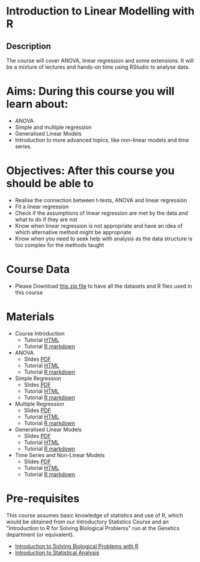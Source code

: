# Introduction to Linear Modelling with R

## Description

The course will cover ANOVA, linear regression and some extensions. It will be a mixture of lectures and hands-on time using RStudio to analyse data.


# Aims: During this course you will learn about: 

- ANOVA
- Simple and multiple regression
- Generalised Linear Models 
- Introduction to more advanced topics, like non-linear models and time series.

# Objectives: After this course you should be able to

- Realise the connection between t-tests, ANOVA and linear regression 
- Fit a linear regression
- Check if the assumptions of linear regression are met by the data and what to do if they are not
- Know when linear regression is not appropriate and have an idea of which alternative method might be appropriate
- Know when you need to seek help with analysis as the data structure is too complex for the methods taught

# Course Data

- Please Download [this zip file](Course_Data.zip) to have all the datasets and R files used in this course

# Materials

- Course Introduction
  + Tutorial [HTML](r-recap.nb.html)
  + Tutorial [R markdown](r-recap.Rmd)
- ANOVA
  + Slides [PDF](ANOVA.pdf)
  + Tutorial [HTML](ANOVA.html)
  + Tutorial [R markdown](ANOVA.Rmd)
- Simple Regression
  + Slides [PDF](simple_regression.pdf)
  + Tutorial [HTML](simple_regression.html)
  + Tutorial [R markdown](simple_regression.Rmd)
- Multiple Regression
  + Slides [PDF](multiple_regression.pdf)
  + Tutorial [HTML](multiple_regression.html)
  + Tutorial [R markdown](multiple_regression.Rmd)
- Generalised Linear Models
  + Slides [PDF]()
  + Tutorial [HTML]()
  + Tutorial [R markdown]()
- Time Series and Non-Linear Models
  + Slides [PDF](time_series_and_nonlinear_models.pdf)
  + Tutorial [HTML](time_series_and_nonlinear_models.html)
  + Tutorial [R markdown](time_series_and_nonlinear_models.Rmd)
  
  

# Pre-requisites

 This course assumes basic knowledge of statistics and use of R, which would be obtained from our Introductory Statistics Course and an "Introduction to R for Solving Biological Problems" run at the Genetics department (or equivalent).
 
 - [Introduction to Solving Biological Problems with R](http://cambiotraining.github.io/r-intro/)
 - [Introduction to Statistical Analysis](http://bioinformatics-core-shared-training.github.io/IntroductionToStats/)
